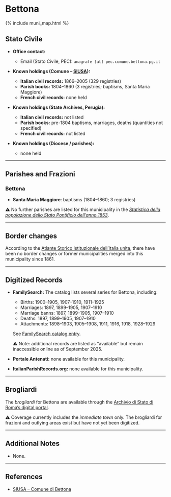# Bettona

{% include muni_map.html %}

## Stato Civile

* **Office contact:**

  * Email (Stato Civile, PEC): `anagrafe [at] pec.comune.bettona.pg.it`

* **Known holdings (Comune – [SIUSA](https://siusa-archivi.cultura.gov.it/cgi-bin/siusa/pagina.pl?TipoPag=comparc&Chiave=213717)):**

  * **Italian civil records:** 1866–2005 (329 registries)
  * **Parish books:** 1804–1860 (3 registries; baptisms, Santa Maria Maggiore)
  * **French civil records:** none held

* **Known holdings (State Archives, Perugia):**

  * **Italian civil records:** not listed
  * **Parish books:** pre-1804 baptisms, marriages, deaths (quantities not specified)
  * **French civil records:** not listed

* **Known holdings (Diocese / parishes):**

  * none held

---

## Parishes and Frazioni

### Bettona

* **Santa Maria Maggiore**: baptisms (1804–1860; 3 registries)

⚠️ No further parishes are listed for this municipality in the *[Statistica della popolazione dello Stato Pontificio dell’anno 1853](https://www.google.it/books/edition/Statistics_della_popolazione_dello_Stato/v6dCAQAAMAAJ)*.

---

## Border changes

According to the [Atlante Storico Istituzionale dell’Italia unita](http://dati.san.beniculturali.it/asi/local/), there have been no border changes or former municipalities merged into this municipality since 1861.

---

## Digitized Records

* **FamilySearch:** The catalog lists several series for Bettona, including:

  * Births: 1900–1905, 1907–1910, 1911–1925
  * Marriages: 1897, 1899–1905, 1907–1910
  * Marriage banns: 1897, 1899–1905, 1907–1910
  * Deaths: 1897, 1899–1905, 1907–1910
  * Attachments: 1898–1903, 1905–1908, 1911, 1916, 1918, 1928–1929

  See [FamilySearch catalog entry](https://www.familysearch.org/en/search/catalog/834142).

  ⚠️ Note: additional records are listed as “available” but remain inaccessible online as of September 2025.

* **Portale Antenati:** none available for this municipality.

* **ItalianParishRecords.org:** none available for this municipality.

---

## Brogliardi

The *brogliardi* for Bettona are available through the [Archivio di Stato di Roma’s digital portal](https://imagoarchiviodistatoroma.cultura.gov.it/Gregoriano/s_brogliardi.php?Provincia=Spoleto&Denominazione=Bettona).

⚠️ Coverage currently includes the *immediate town* only. The brogliardi for frazioni and outlying areas exist but have not yet been digitized.

---

## Additional Notes

* None.

---

## References

* [SIUSA – Comune di Bettona](https://siusa-archivi.cultura.gov.it/cgi-bin/siusa/pagina.pl?TipoPag=comparc&Chiave=213717)
